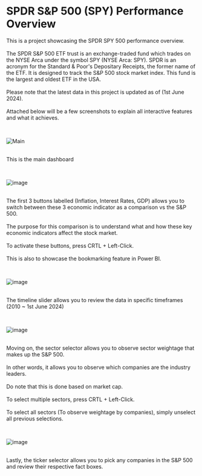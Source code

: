 # SPDR S&P 500 (SPY) Performance Overview
This is a project showcasing the SPDR SPY 500 performance overview.
<br /><br /> The SPDR S&P 500 ETF trust is an exchange-traded fund which trades on the NYSE Arca under the symbol SPY (NYSE Arca: SPY). SPDR is an acronym for the Standard & Poor's Depositary Receipts, the former name of the ETF. It is designed to track the S&P 500 stock market index. This fund is the largest and oldest ETF in the USA.
<br /><br /> Please note that the latest data in this project is updated as of (1st June 2024). 
<br /><br /> Attached below will be a few screenshots to explain all interactive features and what it achieves.


<br />

![Main](https://github.com/JiunnYan/PBI/assets/171431218/66812e97-888a-4e95-b704-7e1d8b91dfd0)

<br /> This is the main dashboard 

<br />

![image](https://github.com/JiunnYan/PBI/assets/171431218/0c345608-5549-4e7a-b640-97c0a88a3b6b)

<br />The first 3 buttons labelled (Inflation, Interest Rates, GDP) allows you to switch between these 3 economic indicator as a comparison vs the S&P 500.
<br /><br />The purpose for this comparison is to understand what and how these key economic indicators affect the stock market.
<br /><br />To activate these buttons, press CRTL + Left-Click.
<br /><br />This is also to showcase the bookmarking feature in Power BI.

<br />

![image](https://github.com/JiunnYan/PBI/assets/171431218/71b33950-09c2-489d-ac3b-3f1c13471043)

<br />The timeline slider allows you to review the data in specific timeframes (2010 ~ 1st June 2024)

<br />

![image](https://github.com/JiunnYan/PBI/assets/171431218/2876c83c-8656-421f-be0a-e12970f8cbb1)

<br />Moving on, the sector selector allows you to observe sector weightage that makes up the S&P 500.
<br /><br />In other words, it allows you to observe which companies are the industry leaders. 
<br /><br />Do note that this is done based on market cap.
<br /><br />To select multiple sectors, press CRTL + Left-Click.
<br /><br />To select all sectors (To observe weightage by companies), simply unselect all previous selections.

<br />

![image](https://github.com/JiunnYan/PBI/assets/171431218/c8069a72-08bc-4836-9a72-9acc3330e22f)

<br />Lastly, the ticker selector allows you to pick any companies in the S&P 500 and review their respective fact boxes.





